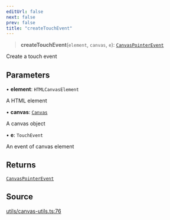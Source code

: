 ```yaml
---
editUrl: false
next: false
prev: false
title: "createTouchEvent"
---
```


> **createTouchEvent**(`element`, `canvas`, `e`): [`CanvasPointerEvent`](/api-core/classes/canvaspointerevent/)

Create a touch event

## Parameters

• **element**: `HTMLCanvasElement`

A <canvas> HTML element

• **canvas**: [`Canvas`](/api-core/classes/canvas/)

A canvas object

• **e**: `TouchEvent`

An event of canvas element

## Returns

[`CanvasPointerEvent`](/api-core/classes/canvaspointerevent/)

## Source

[utils/canvas-utils.ts:76](https://github.com/dgmjs/dgmjs/blob/c296d113d513e412f08f9016159ca40d11e704cd/packages/core/src/utils/canvas-utils.ts#L76)
